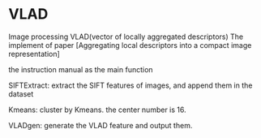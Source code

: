 # VLAD
Image processing
VLAD(vector of locally aggregated descriptors)
The implement of paper [Aggregating local descriptors into a compact image representation]

the instruction manual as the main function

SIFTExtract:
  extract the SIFT features of images, and append them in the dataset
  
Kmeans:
  cluster by Kmeans. the center number is 16.
 
VLADgen:
  generate the VLAD feature and output them.
  
